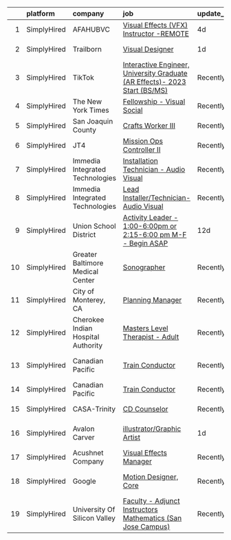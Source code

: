 

|    | platform    | company                            | job                                                                                                                                                                                   | update_time   | location                      |
|---:|:------------|:-----------------------------------|:--------------------------------------------------------------------------------------------------------------------------------------------------------------------------------------|:--------------|:------------------------------|
|  1 | SimplyHired | AFAHUBVC                           | [Visual Effects (VFX) Instructor -REMOTE](https://www.simplyhired.com/job/K_bfGsAb6cVJ2Ur7Td0b_aRT8Cvh60uhKSD84J-UxE6HIvRpc6itFw?q=visual+effects)                                    | 4d            | Remote                        |
|  2 | SimplyHired | Trailborn                          | [Visual Designer](https://www.simplyhired.com/job/6Jynq_UM8VyJSFMFHmYqxrdPqzaKlxxXsYhHGq5c1yhLJnlRgX-c0Q?q=visual+effects)                                                            | 1d            | New York, NY                  |
|  3 | SimplyHired | TikTok                             | [Interactive Engineer, University Graduate (AR Effects)- 2023 Start (BS/MS)](https://www.simplyhired.com/job/mLU01Gj3YNnwYOUFc8bY5pAXR5BiJ0PKPNZVSLgaug-Ct1H718Cl-Q?q=visual+effects) | Recently      | Mountain View, CA +1 location |
|  4 | SimplyHired | The New York Times                 | [Fellowship - Visual Social](https://www.simplyhired.com/job/CAKQhmg7vYwhx9tKPA6z1ZUle6mBh7N53KqWBm12jJdB-XtNJVXqhQ?q=visual+effects)                                                 | Recently      | New York, NY                  |
|  5 | SimplyHired | San Joaquin County                 | [Crafts Worker III](https://www.simplyhired.com/job/uAut1Vdjf9z2IZzoCTJWuhWTXeXqprdsWZTeoevBRHmg5yxZlLkDuA?q=visual+effects)                                                          | Recently      | French Camp, CA               |
|  6 | SimplyHired | JT4                                | [Mission Ops Controller II](https://www.simplyhired.com/job/vvTJwJwVzT5kCLZDAk5zRzVhhHkWA0go0vdNzh5CMnotwr31nI3rNA?q=visual+effects)                                                  | Recently      | Las Vegas, NV                 |
|  7 | SimplyHired | Immedia Integrated Technologies    | [Installation Technician - Audio Visual](https://www.simplyhired.com/job/ruqmga02W1lCewLgHN-bCV5aVa80rvYQIUBE1-sfI1d_lcPLm3oLSA?q=visual+effects)                                     | Recently      | Phoenix, AZ                   |
|  8 | SimplyHired | Immedia Integrated Technologies    | [Lead Installer/Technician-Audio Visual](https://www.simplyhired.com/job/IL_TH2SXPlz2tOw2DDE_I22xSpEewZlkJne33ZaAXd-CmCI5oTmI_A?q=visual+effects)                                     | Recently      | Scottsdale, AZ                |
|  9 | SimplyHired | Union School District              | [Activity Leader - 1:00-6:00pm or 2:15-6:00 pm M-F - Begin ASAP](https://www.simplyhired.com/job/g4nF0NZI7bTZx9AJIkxjjldyLCWGRFLM91Wc3azQFhCUP65w3df-KA?q=visual+effects)             | 12d           | San Jose, CA                  |
| 10 | SimplyHired | Greater Baltimore Medical Center   | [Sonographer](https://www.simplyhired.com/job/yTrV0C37EXF6txdljdGbO46R1KFBAeAy9I4CXsh5psl1TUtm08P8fg?q=visual+effects)                                                                | Recently      | Baltimore, MD                 |
| 11 | SimplyHired | City of Monterey, CA               | [Planning Manager](https://www.simplyhired.com/job/00aIOATDd0BywhJJM6yB36J-2DbbmI_OZFfdCrUtyGQ7WGX41wFnBw?q=visual+effects)                                                           | Recently      | Monterey, CA                  |
| 12 | SimplyHired | Cherokee Indian Hospital Authority | [Masters Level Therapist - Adult](https://www.simplyhired.com/job/Zb1f9ndDfCV9DwGpRQtBDaD502p99LL1Fuxm0qJ1PxK8iNIQhLI8UA?q=visual+effects)                                            | Recently      | Cherokee, NC                  |
| 13 | SimplyHired | Canadian Pacific                   | [Train Conductor](https://www.simplyhired.com/job/Dqhl7gUYuIZydPWh9zzidG-9O6XqlIHiTMElJFJmanwq5W_E63f4Sg?q=visual+effects)                                                            | Recently      | Minot, ND +12 locations       |
| 14 | SimplyHired | Canadian Pacific                   | [Train Conductor](https://www.simplyhired.com/job/s3MihU5rIh-aGnMuy_MILzXK5QWukVQWgmV885lDnsQLG0gsaTAg4g?q=visual+effects)                                                            | Recently      | Portage, WI                   |
| 15 | SimplyHired | CASA-Trinity                       | [CD Counselor](https://www.simplyhired.com/job/CzqbbQTOn1nOVA7CztPAw2zmFTnfIp9Mzp4U_F8wRx7x2gJ6dhkAJQ?q=visual+effects)                                                               | Recently      | Salamanca, NY                 |
| 16 | SimplyHired | Avalon Carver                      | [illustrator/Graphic Artist](https://www.simplyhired.com/job/dG4XwPHPMnmCuShFf-TyF0KM85uXKGu-kGdat0lOY3U65dlNMhsheg?q=visual+effects)                                                 | 1d            | San Francisco, CA             |
| 17 | SimplyHired | Acushnet Company                   | [Visual Effects Manager](https://www.simplyhired.com/job/CuABau9b_msg9dMhS1-8HJDFCUvMom7UXnkcnC1IBkhC-rO3cuhcpg?q=visual+effects)                                                     | Recently      | Carlsbad, CA                  |
| 18 | SimplyHired | Google                             | [Motion Designer, Core](https://www.simplyhired.com/job/33-Mu-He6mjqp1ycTRzRiCkfizskhi-kSijoRC40qSxeoWUNiz0Wjg?q=visual+effects)                                                      | Recently      | San Francisco, CA             |
| 19 | SimplyHired | University Of Silicon Valley       | [Faculty - Adjunct Instructors Mathematics (San Jose Campus)](https://www.simplyhired.com/job/LqNIx3xzSiixO6pRx_MCxa9_YH0u1ttkfkjM_0nLcZoWkgfm7-sd-g?q=visual+effects)                | Recently      | San Jose, CA                  |